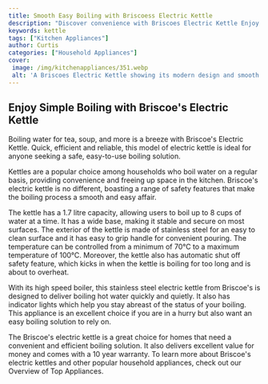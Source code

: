 ```yaml
---
title: Smooth Easy Boiling with Briscoess Electric Kettle
description: "Discover convenience with Briscoes Electric Kettle Enjoy fast hassle-free boiling perfect for making hot beverages and more Find out more here"
keywords: kettle
tags: ["Kitchen Appliances"]
author: Curtis
categories: ["Household Appliances"]
cover: 
 image: /img/kitchenappliances/351.webp
 alt: 'A Briscoes Electric Kettle showing its modern design and smooth boiling capabilities'
---
```

## Enjoy Simple Boiling with Briscoe's Electric Kettle
 Boiling water for tea, soup, and more is a breeze with Briscoe's Electric Kettle. Quick, efficient and reliable, this model of electric kettle is ideal for anyone seeking a safe, easy-to-use boiling solution.

Kettles are a popular choice among households who boil water on a regular basis, providing convenience and freeing up space in the kitchen. Briscoe's electric kettle is no different, boasting a range of safety features that make the boiling process a smooth and easy affair.

The kettle has a 1.7 litre capacity, allowing users to boil up to 8 cups of water at a time. It has a wide base, making it stable and secure on most surfaces. The exterior of the kettle is made of stainless steel for an easy to clean surface and it has easy to grip handle for convenient pouring. The temperature can be controlled from a minimum of 70°C to a maximum temperature of 100°C. Moreover, the kettle also has automatic shut off safety feature, which kicks in when the kettle is boiling for too long and is about to overheat. 

With its high speed boiler, this stainless steel electric kettle from Briscoe's is designed to deliver boiling hot water quickly and quietly. It also has indicator lights which help you stay abreast of the status of your boiling. This appliance is an excellent choice if you are in a hurry but also want an easy boiling solution to rely on. 

The Briscoe's electric kettle is a great choice for homes that need a convenient and efficient boiling solution. It also delivers excellent value for money and comes with a 10 year warranty. To learn more about Briscoe's electric kettles and other popular household appliances, check out our Overview of Top Appliances.
